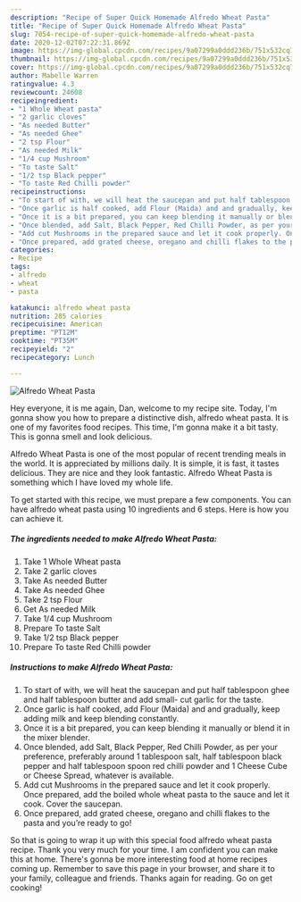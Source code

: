 ```yaml
---
description: "Recipe of Super Quick Homemade Alfredo Wheat Pasta"
title: "Recipe of Super Quick Homemade Alfredo Wheat Pasta"
slug: 7054-recipe-of-super-quick-homemade-alfredo-wheat-pasta
date: 2020-12-02T07:22:31.869Z
image: https://img-global.cpcdn.com/recipes/9a07299a0ddd236b/751x532cq70/alfredo-wheat-pasta-recipe-main-photo.jpg
thumbnail: https://img-global.cpcdn.com/recipes/9a07299a0ddd236b/751x532cq70/alfredo-wheat-pasta-recipe-main-photo.jpg
cover: https://img-global.cpcdn.com/recipes/9a07299a0ddd236b/751x532cq70/alfredo-wheat-pasta-recipe-main-photo.jpg
author: Mabelle Warren
ratingvalue: 4.3
reviewcount: 24608
recipeingredient:
- "1 Whole Wheat pasta"
- "2 garlic cloves"
- "As needed Butter"
- "As needed Ghee"
- "2 tsp Flour"
- "As needed Milk"
- "1/4 cup Mushroom"
- "To taste Salt"
- "1/2 tsp Black pepper"
- "To taste Red Chilli powder"
recipeinstructions:
- "To start of with, we will heat the saucepan and put half tablespoon ghee and half tablespoon butter and add small- cut garlic for the taste."
- "Once garlic is half cooked, add Flour (Maida) and and gradually, keep adding milk and keep blending constantly."
- "Once it is a bit prepared, you can keep blending it manually or blend it in the mixer blender."
- "Once blended, add Salt, Black Pepper, Red Chilli Powder, as per your preference, preferably around 1 tablespoon salt, half tablespoon black pepper and half tablespoon spoon red chilli powder and 1 Cheese Cube or Cheese Spread, whatever is available."
- "Add cut Mushrooms in the prepared sauce and let it cook properly. Once prepared, add the boiled whole wheat pasta to the sauce and let it cook. Cover the saucepan."
- "Once prepared, add grated cheese, oregano and chilli flakes to the pasta and you’re ready to go!"
categories:
- Recipe
tags:
- alfredo
- wheat
- pasta

katakunci: alfredo wheat pasta 
nutrition: 285 calories
recipecuisine: American
preptime: "PT12M"
cooktime: "PT35M"
recipeyield: "2"
recipecategory: Lunch

---
```



![Alfredo Wheat Pasta](https://img-global.cpcdn.com/recipes/9a07299a0ddd236b/751x532cq70/alfredo-wheat-pasta-recipe-main-photo.jpg)

Hey everyone, it is me again, Dan, welcome to my recipe site. Today, I'm gonna show you how to prepare a distinctive dish, alfredo wheat pasta. It is one of my favorites food recipes. This time, I'm gonna make it a bit tasty. This is gonna smell and look delicious.



Alfredo Wheat Pasta is one of the most popular of recent trending meals in the world. It is appreciated by millions daily. It is simple, it is fast, it tastes delicious. They are nice and they look fantastic. Alfredo Wheat Pasta is something which I have loved my whole life.


To get started with this recipe, we must prepare a few components. You can have alfredo wheat pasta using 10 ingredients and 6 steps. Here is how you can achieve it.

<!--inarticleads1-->

##### The ingredients needed to make Alfredo Wheat Pasta:

1. Take 1 Whole Wheat pasta
1. Take 2 garlic cloves
1. Take As needed Butter
1. Take As needed Ghee
1. Take 2 tsp Flour
1. Get As needed Milk
1. Take 1/4 cup Mushroom
1. Prepare To taste Salt
1. Take 1/2 tsp Black pepper
1. Prepare To taste Red Chilli powder




<!--inarticleads2-->

##### Instructions to make Alfredo Wheat Pasta:

1. To start of with, we will heat the saucepan and put half tablespoon ghee and half tablespoon butter and add small- cut garlic for the taste.
1. Once garlic is half cooked, add Flour (Maida) and and gradually, keep adding milk and keep blending constantly.
1. Once it is a bit prepared, you can keep blending it manually or blend it in the mixer blender.
1. Once blended, add Salt, Black Pepper, Red Chilli Powder, as per your preference, preferably around 1 tablespoon salt, half tablespoon black pepper and half tablespoon spoon red chilli powder and 1 Cheese Cube or Cheese Spread, whatever is available.
1. Add cut Mushrooms in the prepared sauce and let it cook properly. Once prepared, add the boiled whole wheat pasta to the sauce and let it cook. Cover the saucepan.
1. Once prepared, add grated cheese, oregano and chilli flakes to the pasta and you’re ready to go!




So that is going to wrap it up with this special food alfredo wheat pasta recipe. Thank you very much for your time. I am confident you can make this at home. There's gonna be more interesting food at home recipes coming up. Remember to save this page in your browser, and share it to your family, colleague and friends. Thanks again for reading. Go on get cooking!
